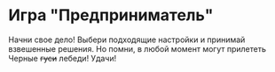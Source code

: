 # Игра "Предприниматель"

Начни свое дело! Выбери подходящие настройки и принимай взвешенные решения. Но помни, в любой момент могут прилететь Черные ~~гуси~~ лебеди! Удачи!
